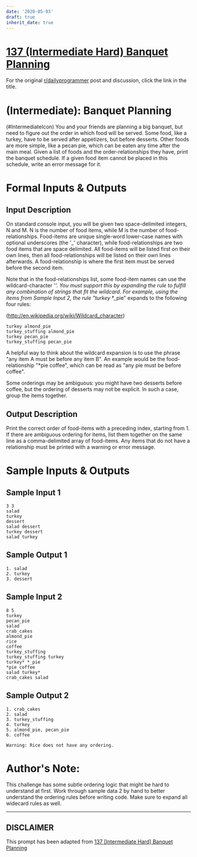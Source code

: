 ```yaml
---
date: '2020-05-03'
draft: true
inherit_date: true
---
```


# [137 (Intermediate   Hard) Banquet Planning](https://www.reddit.com/r/dailyprogrammer/comments/1rnrs2/112813_challenge_137_intermediate_hard_banquet/)

For the original [r/dailyprogrammer](https://www.reddit.com/r/dailyprogrammer/) post and discussion, click the link in the title.

#  (Intermediate): Banquet Planning
(#IntermediateIcon)
You and your friends are planning a big banquet, but need to figure out the order in which food will be served. Some food, like a turkey, have to be served after appetizers, but before desserts. Other foods are more simple, like a pecan pie, which can be eaten any time after the main meal. Given a list of foods and the order-relationships they have, print the banquet schedule. If a given food item cannot be placed in this schedule, write an error message for it.

# Formal Inputs & Outputs
## Input Description
On standard console input, you will be given two space-delimited integers, N and M. N is the number of food items, while M is the number of food-relationships. Food-items are unique single-word lower-case names with optional underscores (the '_' character), while food-relationships are two food items that are space delimited. All food-items will be listed first on their own lines, then all food-relationships will be listed on their own lines afterwards. A food-relationship is where the first item must be served before the second item.

Note that in the food-relationships list, some food-item names can use the wildcard-character '*'. You must support this by expanding the rule to fulfill any combination of strings that fit the wildcard. For example, using the items from Sample Input 2, the rule "turkey* *_pie" expands to the following four rules:

(http://en.wikipedia.org/wiki/Wildcard_character)

```
turkey almond_pie
turkey_stuffing almond_pie
turkey pecan_pie
turkey_stuffing pecan_pie
```
A helpful way to think about the wildcard expansion is to use the phrase "any item A must be before any item B". An example would be the food-relationship "*pie coffee", which can be read as "any pie must be before coffee".

Some orderings may be ambiguous: you might have two desserts before coffee, but the ordering of desserts may not be explicit. In such a case, group the items together.

## Output Description
Print the correct order of food-items with a preceding index, starting from 1. If there are ambiguous ordering for items, list them together on the same line as a comma-delimited array of food-items. Any items that do not have a relationship must be printed with a warning or error message.

# Sample Inputs & Outputs
## Sample Input 1

```
3 3
salad
turkey
dessert
salad dessert
turkey dessert
salad turkey
```
## Sample Output 1

```
1. salad
2. turkey
3. dessert
```
## Sample Input 2

```
8 5
turkey
pecan_pie
salad
crab_cakes
almond_pie
rice
coffee
turkey_stuffing
turkey_stuffing turkey
turkey* *_pie
*pie coffee
salad turkey*
crab_cakes salad
```
## Sample Output 2

```
1. crab_cakes
2. salad
3. turkey_stuffing
4. turkey
5. almond_pie, pecan_pie
6. coffee

Warning: Rice does not have any ordering.
```
# Author's Note:
This challenge has some subtle ordering logic that might be hard to understand at first. Work through sample data 2 by hand to better understand the ordering rules before writing code. Make sure to expand all widecard rules as well.


----
## **DISCLAIMER**
This prompt has been adapted from [137 [Intermediate   Hard] Banquet Planning](https://www.reddit.com/r/dailyprogrammer/comments/1rnrs2/112813_challenge_137_intermediate_hard_banquet/
)
